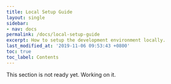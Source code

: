 ```yaml
---
title: Local Setup Guide
layout: single
sidebar:
- nav: docs
permalink: /docs/local-setup-guide
excerpt: How to setup the development environment locally.
last_modified_at: '2019-11-06 09:53:43 +0800'
toc: true
toc_label: Contents
---
```


This section is not ready yet. Working on it.
